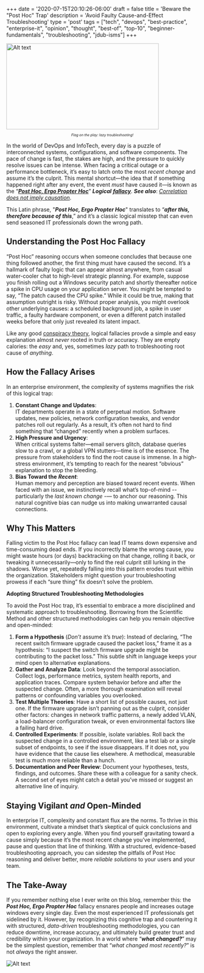 +++
date = '2020-07-15T20:10:26-06:00'
draft = false
title = 'Beware the &quot;Post Hoc&quot; Trap'
description = 'Avoid Faulty Cause-and-Effect Troubleshooting'
type = 'post'
tags = ["tech", "devops", "best-practice", "enterprise-it", "opinion", "thought", "best-of", "top-10", "beginner-fundamentals", "troubleshooting", "jdub-isms"]
+++

  <style type="text/css">
        .e-mail:before {
            content: attr(data-website) "\0040" attr(data-user);
            unicode-bidi: bidi-override;
            direction: rtl;
        }
    </style>

<img src="https://julianwest.me/Blog/posts/images/post-hoc-causation.jpg" alt="Alt text" width="400" height="225">
<div style="font-size: 9px;">
<p style="text-align: center;"><i>Flag on the play: lazy troubleshooting!</i></p>
</div>

In the world of DevOps and InfoTech, every day is a puzzle of interconnected systems, configurations, and software components. The pace of change is fast, the stakes are high, and the pressure to quickly resolve issues can be intense. When facing a critical outage or a performance bottleneck, it’s easy to latch onto the most *recent change* and assume it’s the culprit. This mental shortcut—the idea that if something happened right after any event, the event *must* have caused it—is known as the “[***Post Hoc, Ergo Propter Hoc***](https://en.wikipedia.org/wiki/Post_hoc_ergo_propter_hoc)” ***Logical*** [***fallacy***](https://en.wikipedia.org/wiki/Fallacy). ***See also***: [*Correlation does not imply causation*](https://en.wikipedia.org/wiki/Correlation_does_not_imply_causation). <br />

This Latin phrase, "***Post Hoc, Ergo Propter Hoc***" translates to “***after this, therefore because of this***,” and it’s a classic logical misstep that can even send seasoned IT professionals down the wrong path. <br />

## Understanding the Post Hoc Fallacy

“Post Hoc” reasoning occurs when someone concludes that because one thing followed another, the first thing must have caused the second. It’s a hallmark of faulty logic that can appear almost anywhere, from casual water-cooler chat to high-level strategic planning. For example, suppose you finish rolling out a Windows security patch and shortly thereafter notice a spike in CPU usage on your application server. You might be tempted to say, “The patch caused the CPU spike.” While it could be true, making that assumption outright is risky. Without proper analysis, you might overlook other underlying causes: a scheduled background job, a spike in user traffic, a faulty hardware component, or even a different patch installed weeks before that only just revealed its latent impact. <br />

Like any good [conspiracy theory](https://en.wikipedia.org/wiki/Conspiracy_theory), logical fallacies provde a simple and easy explanation almost *never* rooted in truth or accuracy. They are empty calories: the *easy* and, yes, sometimes *lazy* path to trobleshooting root cause of *anything*.

## How the Fallacy Arises

In an enterprise environment, the complexity of systems magnifies the risk of this logical trap: <br />
1.	**Constant Change and Updates**:<br />
IT departments operate in a state of perpetual motion. Software updates, new policies, network configuration tweaks, and vendor patches roll out regularly. As a result, it’s often not hard to find something that “changed” recently when a problem surfaces.<br />
2.	**High Pressure and Urgency**:<br />
When critical systems falter—email servers glitch, database queries slow to a crawl, or a global VPN stutters—time is of the essence. The pressure from stakeholders to find the root cause is immense. In a high-stress environment, it’s tempting to reach for the nearest “obvious” explanation to stop the bleeding.<br />
3.	**Bias Toward the** ***Recent***:<br />
Human memory and perception are biased toward recent events. When faced with an issue, we instinctively recall what’s top-of-mind -- particularly the *last known change* -— to anchor our reasoning. This natural cognitive bias can nudge us into making unwarranted causal connections.

 ## Why This Matters

Falling victim to the Post Hoc fallacy can lead IT teams down expensive and time-consuming dead ends. If you incorrectly blame the wrong cause, you might waste hours (or days) backtracking on that change, rolling it back, or tweaking it unnecessarily—only to find the real culprit still lurking in the shadows. Worse yet, repeatedly falling into this pattern erodes trust within the organization. Stakeholders might question your troubleshooting prowess if each “sure thing” fix doesn’t solve the problem.

**Adopting Structured Troubleshooting Methodologies** <br />

To avoid the Post Hoc trap, it’s essential to embrace a more disciplined and systematic approach to troubleshooting. Borrowing from the Scientific Method and other structured methodologies can help you remain objective and open-minded: <br />

1.  **Form a Hypothesis** (*Don’t* assume it’s *true*):
Instead of declaring, “The recent switch firmware upgrade caused the packet loss,” frame it as a hypothesis: “I suspect the switch firmware upgrade might be contributing to the packet loss.” This subtle shift in language keeps your mind open to alternative explanations.
2.  **Gather and Analyze Data**:
Look beyond the temporal association. Collect logs, performance metrics, system health reports, and application traces. Compare system behavior before and after the suspected change. Often, a more thorough examination will reveal patterns or confounding variables you overlooked.
3.  **Test Multiple Theories**:
Have a short list of possible causes, not just one. If the firmware upgrade isn’t panning out as the culprit, consider other factors: changes in network traffic patterns, a newly added VLAN, a load-balancer configuration tweak, or even environmental factors like a failing hard drive.
4.  **Controlled Experiments**:
If possible, isolate variables. Roll back the suspected change in a controlled environment, like a test lab or a single subset of endpoints, to see if the issue disappears. If it does not, you have evidence that the cause lies elsewhere. A methodical, measurable test is much more reliable than a hunch.
5.  **Documentation and Peer Review**:
Document your hypotheses, tests, findings, and outcomes. Share these with a colleague for a sanity check. A second set of eyes might catch a detail you’ve missed or suggest an alternative line of inquiry.

## Staying Vigilant *and* Open-Minded

In enterprise IT, complexity and constant flux are the norms. To thrive in this environment, cultivate a mindset that’s skeptical of quick conclusions and open to exploring every angle. When you find yourself gravitating toward a cause simply because it’s the most recent change you’ve implemented, pause and question that line of thinking. With a structured, evidence-based troubleshooting approach, you can sidestep the pitfalls of Post Hoc reasoning and deliver better, more *reliable solutions* to your users and your team.

## The Take-Away

If you remember nothing else I ever write on this blog, remember this: the ***Post Hoc, Ergo Propter Hoc*** fallacy ensnares people and increases outage windows every single day. Even the most experienced IT professionals get sidelined by it. However, by recognizing this cognitive trap and countering it with structured, *data-driven* troubleshooting methodologies, you can reduce downtime, increase accuracy, and ultimately build greater trust and credibility within your organization. In a world where “***what changed?***” may be the simplest question, remember that “*what changed most recently?*” is not *always* the right answer.

![Alt text](https://julianwest.me/Blog/posts/images/correlation.jpeg)